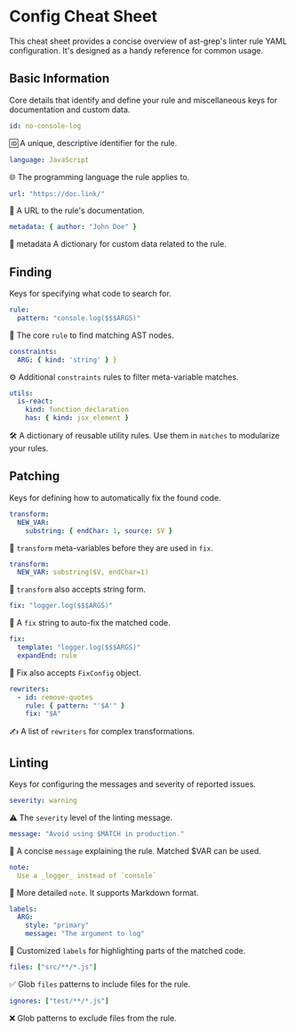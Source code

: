 # Config Cheat Sheet

This cheat sheet provides a concise overview of ast-grep's linter rule YAML configuration. It's designed as a handy reference for common usage.

<script setup>
import CheatSheet from '../src/cheatsheet/SheetTable.vue'
import Item from '../src/cheatsheet/Item.vue'
</script>

## Basic Information

Core details that identify and define your rule and miscellaneous keys for documentation and custom data.

<CheatSheet title="ℹ️ Basic Information" variant="info">
<Item>

```yaml
id: no-console-log
```

🆔 A unique, descriptive identifier for the rule.

</Item>

<Item>

```yaml
language: JavaScript
```

🌐 The programming language the rule applies to.

</Item>

<Item>

```yaml
url: "https://doc.link/"
```

🔗 A URL to the rule's documentation.

</Item>

<Item>

```yaml
metadata: { author: "John Doe" }
```

📓 metadata	A dictionary for custom data related to the rule.

</Item>

</CheatSheet>

## Finding

Keys for specifying what code to search for.

<CheatSheet title="🔍 Finding Code" variant="danger">

<Item>

```yaml
rule:
  pattern: "console.log($$$ARGS)"
```

🎯 The core `rule` to find matching AST nodes.

</Item>

<Item>

```yaml
constraints:
  ARG: { kind: 'string' } }
```

⚙️ Additional `constraints` rules to filter meta-variable matches.

</Item>

<Item>

```yaml
utils:
  is-react:
    kind: function_declaration
    has: { kind: jsx_element }
```

🛠️ A dictionary of reusable utility rules. Use them in `matches` to modularize your rules.

</Item>

</CheatSheet>

## Patching

Keys for defining how to automatically fix the found code.

<CheatSheet title="🛠️ Patching Code" variant="tip">

<Item>

```yaml
transform:
  NEW_VAR:
    substring: { endChar: 1, source: $V }
```

🎩 `transform` meta-variables before they are used in `fix`.

</Item>

<Item>

```yaml
transform:
  NEW_VAR: substring($V, endChar=1)
```

🎩 `transform` also accepts string form.

</Item>

<Item>

```yaml
fix: "logger.log($$$ARGS)"
```

🔧 A `fix` string to auto-fix the matched code.

</Item>

<Item>

```yaml
fix:
  template: "logger.log($$$ARGS)"
  expandEnd: rule
```

🔧 Fix also accepts `FixConfig` object.

</Item>

<Item>

```yaml
rewriters:
  - id: remove-quotes
    rule: { pattern: "'$A'" }
    fix: "$A"
```

✍️ A list of `rewriters` for complex transformations.

</Item>

</CheatSheet>

## Linting

Keys for configuring the messages and severity of reported issues.

<CheatSheet title="🚦 Linting" variant="warning">

<Item>

```yaml
severity: warning
```

⚠️ The `severity` level of the linting message.

</Item>

<Item>

```yaml
message: "Avoid using $MATCH in production."
```

💬 A concise `message` explaining the rule. Matched $VAR can be used.

</Item>

<Item>

```yaml
note:
  Use a _logger_ instead of `console`
```

📌 More detailed `note`. It supports Markdown format.

</Item>

<Item>

```yaml
labels:
  ARG:
    style: "primary"
    message: "The argument to log"
```

🎨 Customized `labels` for highlighting parts of the matched code.

</Item>

<Item>

```yaml
files: ["src/**/*.js"]
```

✅ Glob `files` patterns to include files for the rule.

</Item>

<Item>

```yaml
ignores: ["test/**/*.js"]
```

❌ Glob patterns to exclude files from the rule.

</Item>

</CheatSheet>
